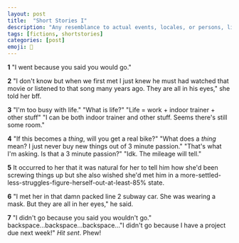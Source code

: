 ```yaml
---
layout: post
title:  "Short Stories I"
description: "Any resemblance to actual events, locales, or persons, living or dead, is coincidental."
tags: [fictions, shortstories]
categories: [post]
emoji: 💭
--- 
```


**1** "I went because you said you would go." 

**2** "I don't know but when we first met I just knew he must had watched that movie or listened to that song many years ago. They are all in his eyes," she told her bff.

**3** "I'm too busy with life." "What is life?" "Life = work + indoor trainer + other stuff" "I can be both indoor trainer and other stuff. Seems there's still some room."

**4** "If this becomes a *thing*, will you get a real bike?" "What does a *thing* mean? I just never buy new things out of 3 minute passion." "That's what I'm asking. Is that a 3 minute passion?" "Idk. The mileage will tell."

**5** It occurred to her that it was natural for her to tell him how she'd been screwing things up but she also wished she'd met him in a more-settled-less-struggles-figure-herself-out-at-least-85% state.

**6** "I met her in that damn packed line 2 subway car. She was wearing a mask. But they are all in her eyes," he said.

**7** "I didn't go because you said you wouldn't go." backspace...backspace...backspace..."I didn't go because I have a project due next week!" *Hit sent*. Phew!
